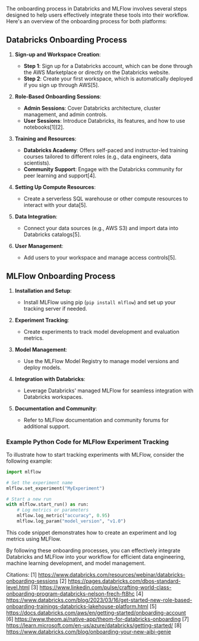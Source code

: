 The onboarding process in Databricks and MLFlow involves several steps designed to help users effectively integrate these tools into their workflow. Here's an overview of the onboarding process for both platforms:

## Databricks Onboarding Process

1. **Sign-up and Workspace Creation**:
   - **Step 1**: Sign up for a Databricks account, which can be done through the AWS Marketplace or directly on the Databricks website.
   - **Step 2**: Create your first workspace, which is automatically deployed if you sign up through AWS[5].

2. **Role-Based Onboarding Sessions**:
   - **Admin Sessions**: Cover Databricks architecture, cluster management, and admin controls.
   - **User Sessions**: Introduce Databricks, its features, and how to use notebooks[1][2].

3. **Training and Resources**:
   - **Databricks Academy**: Offers self-paced and instructor-led training courses tailored to different roles (e.g., data engineers, data scientists).
   - **Community Support**: Engage with the Databricks community for peer learning and support[4].

4. **Setting Up Compute Resources**:
   - Create a serverless SQL warehouse or other compute resources to interact with your data[5].

5. **Data Integration**:
   - Connect your data sources (e.g., AWS S3) and import data into Databricks catalogs[5].

6. **User Management**:
   - Add users to your workspace and manage access controls[5].

## MLFlow Onboarding Process

1. **Installation and Setup**:
   - Install MLFlow using pip (`pip install mlflow`) and set up your tracking server if needed.

2. **Experiment Tracking**:
   - Create experiments to track model development and evaluation metrics.

3. **Model Management**:
   - Use the MLFlow Model Registry to manage model versions and deploy models.

4. **Integration with Databricks**:
   - Leverage Databricks' managed MLFlow for seamless integration with Databricks workspaces.

5. **Documentation and Community**:
   - Refer to MLFlow documentation and community forums for additional support.

### Example Python Code for MLFlow Experiment Tracking

To illustrate how to start tracking experiments with MLFlow, consider the following example:

```python
import mlflow

# Set the experiment name
mlflow.set_experiment("MyExperiment")

# Start a new run
with mlflow.start_run() as run:
    # Log metrics or parameters
    mlflow.log_metric("accuracy", 0.95)
    mlflow.log_param("model_version", "v1.0")
```

This code snippet demonstrates how to create an experiment and log metrics using MLFlow.

By following these onboarding processes, you can effectively integrate Databricks and MLFlow into your workflow for efficient data engineering, machine learning development, and model management.

Citations:
[1] https://www.databricks.com/resources/webinar/databricks-onboarding-sessions
[2] https://pages.databricks.com/dbos-standard-level.html
[3] https://www.linkedin.com/pulse/crafting-world-class-onboarding-program-databricks-nelson-frech-ft8hc
[4] https://www.databricks.com/blog/2023/03/16/get-started-new-role-based-onboarding-trainings-databricks-lakehouse-platform.html
[5] https://docs.databricks.com/aws/en/getting-started/onboarding-account
[6] https://www.theom.ai/native-app/theom-for-databricks-onboarding
[7] https://learn.microsoft.com/en-us/azure/databricks/getting-started/
[8] https://www.databricks.com/blog/onboarding-your-new-aibi-genie
